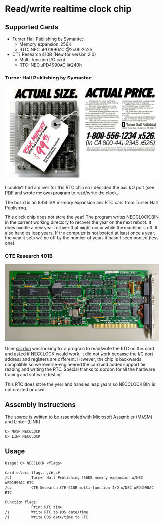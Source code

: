 # Read/write realtime clock chip

## Supported Cards
- Turner Hall Publishing by Symantec
  - Memory expansion: 256K
  - RTC: NEC uPD1990AC @2c0h-2c2h
- CTE Research 410B (New for version 2.0)
  - Multi-function I/O card
  - RTC: NEC uPD4990AC @240h


### Turner Hall Publishing by Symantec
![Turner Hall image](https://github.com/erikp9000/necclock/blob/master/images/Turner-Hall-Publishing-Memory-Expansion.png)

I couldn't find a driver for this RTC chip so I decoded the bus I/O port (see [PDF]( https://github.com/erikp9000/necclock/blob/master/images/IO-bus-decode.pdf) 
and wrote my own program to read/write the clock.

The board is an 8-bit ISA memory expansion and RTC card from Turner Hall
Publishing.

This clock chip does not store the year! The program writes NECCLOCK.BIN 
in the current working directory to recover the year on the next reboot. 
It does handle a new year rollover that might occur while the machine is off. 
It also handles leap years. If the computer is not booted at least once a year, the
year it sets will be off by the number of years it hasn't been booted (less one).

### CTE Research 401B
![CTE-410B image](https://github.com/erikp9000/necclock/blob/master/images/CTE410B.jpg)

User [siordon]( https://github.com/siordon ) was looking for a program to read/write
the RTC on this card and asked if NECCLOCK would work. It did not work because the 
I/O port address and registers are different. However, the chip is backwards
compatible so we reverse-engineered the card and added support for reading and writing
the RTC. Special thanks to siordon for all the hardware tracing and software testing!

This RTC does store the year and handles leap years so NECCLOCK.BIN is not created
or used.



## Assembly Instructions
The source is written to be assembled with Microsoft Assembler (MASM) and Linker (LINK).

```
C> MASM NECCLOCK
C> LINK NECCLOCK
```

## Usage
```
Usage: C> NECCLOCK <flags>

Card select flags:',CR,LF
/ct         Turner Hall Publishing 256KB memory expansion w/NEC uPD1990AC RTC
/cc         CTE Research CTE-410B multi-function I/O w/NEC uPD4990AC RTC

Function flags:
            Print RTC time
/s          Write RTC to DOS date/time
/i          Write DOS date/time to RTC

```

